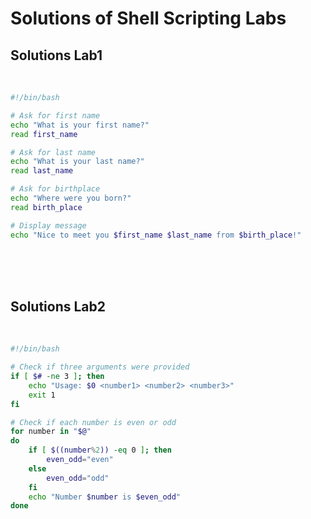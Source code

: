 # Solutions of Shell Scripting Labs

## Solutions Lab1

<br>

```bash
#!/bin/bash

# Ask for first name
echo "What is your first name?"
read first_name

# Ask for last name
echo "What is your last name?"
read last_name

# Ask for birthplace
echo "Where were you born?"
read birth_place

# Display message
echo "Nice to meet you $first_name $last_name from $birth_place!"
```

<br><br><br>

## Solutions Lab2

<br>

```bash
#!/bin/bash

# Check if three arguments were provided
if [ $# -ne 3 ]; then
    echo "Usage: $0 <number1> <number2> <number3>"
    exit 1
fi

# Check if each number is even or odd
for number in "$@"
do
    if [ $((number%2)) -eq 0 ]; then
        even_odd="even"
    else
        even_odd="odd"
    fi
    echo "Number $number is $even_odd"
done
```

